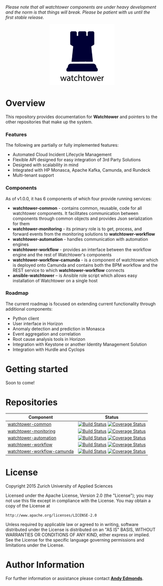 *Please note that all watchtower components are under heavy development and the norm is that things will break. Please be patient with us until the first stable release.*

<div align="center">
	<img src="https://raw.githubusercontent.com/icclab/watchtower-common/master/watchtower.png" alt="Watchtower" title="Watchtower">
</div>

# Overview

This repository provides documentation for **Watchtower** and pointers to the other repositories that make up the system.

### Features

The following are partially or fully implemented features:

* Automated Cloud Incident Lifecycle Management
* Flexible API designed for easy integration of 3rd Party Solutions
* Designed with scalability in mind
* Integrated with HP Monasca, Apache Kafka, Camunda, and Rundeck
* Multi-tenant support

### Components

As of v1.0.0, it has 6 components of which four provide running services:

* **watchtower-common** - contains common, reusable, code for all watchtower components. It facilitates communication between components through common objects and provides Json serialization for them
* **watchtower-monitoring** - its primary role is to get, process, and forward events from the monitoring solutions to **watchtower-workflow**
* **watchtower-automation** - handles communication with automation engines
* **watchtower-workflow** - provides an interface between the workflow engine and the rest of Watchtower's components
* **watchtower-workflow-camunda** - is a component of watchtower which is deployed onto Camunda and contains both the BPM workflow and the REST service to which **watchtower-workflow** connects
* **ansible-watchtower** – is Ansible role script which allows easy installation of Watchtower on a single host


### Roadmap

The current roadmap is focused on extending current functionality through additional components:

* Python client
* User interface in Horizon
* Anomaly detection and prediction in Monasca
* Event aggregation and correlation
* Root cause analysis tools in Horizon
* Integration with Keystone or another Identity Management Solution
* Integration with Hurdle and Cyclops

# Getting started

Soon to come!


# Repositories

| Component | Status |
|-----------|--------|
| [watchtower-common](https://github.com/icclab/watchtower-common) | [![Build Status](https://travis-ci.org/icclab/watchtower-common.svg?branch=master)](https://travis-ci.org/icclab/watchtower-common) [![Coverage Status](https://coveralls.io/repos/icclab/watchtower-common/badge.svg?branch=master)](https://coveralls.io/r/icclab/watchtower-common?branch=master) |
| [watchtower-monitoring](https://github.com/icclab/watchtower-monitoring) | [![Build Status](https://travis-ci.org/icclab/watchtower-monitoring.svg?branch=master)](https://travis-ci.org/icclab/watchtower-monitoring) [![Coverage Status](https://coveralls.io/repos/icclab/watchtower-monitoring/badge.svg?branch=master)](https://coveralls.io/r/icclab/watchtower-monitoring?branch=master) |
| [watchtower-automation](https://github.com/icclab/watchtower-automation) | [![Build Status](https://travis-ci.org/icclab/watchtower-automation.svg?branch=master)](https://travis-ci.org/icclab/watchtower-automation) [![Coverage Status](https://coveralls.io/repos/icclab/watchtower-automation/badge.svg?branch=master)](https://coveralls.io/r/icclab/watchtower-automation?branch=master) |
| [watchtower-workflow](https://github.com/icclab/watchtower-workflow) | [![Build Status](https://travis-ci.org/icclab/watchtower-workflow.svg?branch=master)](https://travis-ci.org/icclab/watchtower-workflow) [![Coverage Status](https://coveralls.io/repos/icclab/watchtower-workflow/badge.svg?branch=master)](https://coveralls.io/r/icclab/watchtower-workflow?branch=master) |
| [watchtower-workflow-camunda](https://github.com/icclab/watchtower-workflow-camunda) | [![Build Status](https://travis-ci.org/icclab/watchtower-workflow-camunda.svg?branch=master)](https://travis-ci.org/icclab/watchtower-workflow-camunda) [![Coverage Status](https://coveralls.io/repos/icclab/watchtower-workflow-camunda/badge.svg?branch=master)](https://coveralls.io/r/icclab/watchtower-workflow-camunda?branch=master) |

# License

Copyright 2015 Zurich University of Applied Sciences

Licensed under the Apache License, Version 2.0 (the "License");
you may not use this file except in compliance with the License.
You may obtain a copy of the License at

    http://www.apache.org/licenses/LICENSE-2.0
    
Unless required by applicable law or agreed to in writing, software
distributed under the License is distributed on an "AS IS" BASIS,
WITHOUT WARRANTIES OR CONDITIONS OF ANY KIND, either express or
implied.
See the License for the specific language governing permissions and
limitations under the License.

# Author Information

For further information or assistance please contact [**Andy Edmonds**](https://github.com/dizz).


